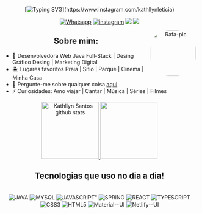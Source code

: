<div>
<div align="center">

[![Typing SVG](https://readme-typing-svg.demolab.com?font=Fira+Code&pause=1000&color=C41F9B&width=435&lines=Ol%C3%A1!+;Eu+sou+a+Kathllyn+Santos%2C;Desenvolvedora+Web+Full+Stack+Jr.)](https://www.instagram.com/kathllynleticia)

       

 [![Whatsapp](https://img.shields.io/badge/WhatsApp-25D366?style=for-the-badge&logo=whatsapp&logoColor=white
 )](https://wa.me/+5511951241321)
 [![instagram](https://img.shields.io/badge/Instagram-E4405F?style=for-the-badge&logo=instagram&logoColor=white
 )](https://www.instagram.com/kathllynleticia)
 <a href="https://www.linkedin.com/in/kathllynleticiadesenvolvedora/" target="_blank"><img src="https://img.shields.io/badge/-LinkedIn-%230077B5?style=for-the-badge&logo=linkedin&logoColor=white" target="_blank"></a> <a href = "mailto:kathllyn.leticia@gmail.com"><img src="https://img.shields.io/badge/-Gmail-%23333?style=for-the-badge&logo=gmail&logoColor=white" target="_blank"></a>
  
     
         
         
         
 <div>
 <img align="right" alt="Rafa-pic" height="120" style="border-radius:50px;" 
 src="https://user-images.githubusercontent.com/120657741/208341925-29f9cf2e-762c-4723-a024-f72e7b2ae8c4.png"> 
 </div>
       
## Sobre mim:
       
  <div align="left">
         
         
- 🌱 Desenvolvedora Web Java Full-Stack | Desing Gráfico Desing | Marketing Digital
- 🏝 Lugares favoritos Praia | Sitío | Parque | Cinema | Minha Casa
- 💬 Pergunte-me sobre qualquer coisa [aqui](https://github.com/KathllynLeticia/KathllynLeticia/issues)
- ⚡ Curiosidades: Amo viajar | Cantar | Música | Séries | Filmes
         
<div align="center"> 
 <a href="https://github.com/kathllynsantos/github-readme-stats"><img height="150em" src="https://github-readme-stats.vercel.app/api?username=kathllynsantos&show_icons=true&include_all_commits=true&theme=radical" alt="Kathllyn Santos github stats" />
 </a> 
<a href="https://github.com/kathllynsantos/github-readme-stats"><img height="150em" src="https://github-readme-stats.vercel.app/api/top-langs/?username=kathllynsantos&layout=compact&theme=radical" />
</a> 
</div>
<div align="center"> 


 <div align="center">       

## Tecnologias que uso no dia a dia!
       
       
<div stayle="display: inline_block"><br/>
<img align="center" alt="JAVA" src="https://img.shields.io/badge/Java-ED8B00?style=for-the-badge&logo=openjdk&logoColor=white"/>
<img align="center" alt="MYSQL" src="https://img.shields.io/badge/MySQL-00000F?style=for-the-badge&logo=mysql&logoColor=white"/>
<img align="center" alt=JAVASCRIPT" src="https://img.shields.io/badge/JavaScript-F7DF1E?style=for-the-badge&logo=javascript&logoColor=black"/>         
<img align="center" alt="SPRING" src="https://img.shields.io/badge/Spring-6DB33F?style=for-the-badge&logo=spring&logoColor=white"/>
<img align="center" alt="REACT" src="https://img.shields.io/badge/React-20232A?style=for-the-badge&logo=react&logoColor=61DAFB"/>
<img align="center" alt="TYPESCRIPT" src="https://img.shields.io/badge/TypeScript-007ACC?style=for-the-badge&logo=typescript&logoColor=white"/>
<img align="center" alt="CSS3" src="https://img.shields.io/badge/CSS-239120?&style=for-the-badge&logo=css3&logoColor=white"/>
<img align="center" alt="HTML5" src="https://img.shields.io/badge/HTML5-E34F26?style=for-the-badge&logo=html5&logoColor=white"/>         
<img align="center" alt="Material--UI" src="https://img.shields.io/badge/Material--UI-0081CB?style=for-the-badge&logo=material-ui&logoColor=white"/>
<img align="center" alt="Netlify--UI" src="https://img.shields.io/badge/Netlify-00C7B7?style=for-the-badge&logo=netlify&logoColor=white"/>
</div>
  
 
 


                                                                                                                                                  
                                                                                                                                                     
                                                                                                                                                     
   
